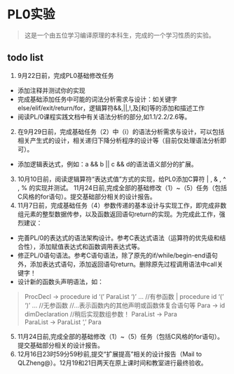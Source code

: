 
# PL0实验
> 这是一个由五位学习编译原理的本科生，完成的一个学习性质的实验。

## todo list
1. 9月22日前，完成PL0基础修改任务
  - 添加注释并测试你的实现
  - 完成基础添加任务中可能的词法分析需求与设计：如关键字else/elif/exit/return/for，逻辑算符&&,||,!,及[和]等的添加和描述工作
  - 阅读PL/0课程实践文档中有关语法分析的部分,如1.1/2.2/2.6等。

2. 在9月29日前，完成基础任务（2）中（i）的语法分析需求与设计，可以包括相关产生式的设计，相关递归下降分析程序的设计等（目前仅处理语法分析即可）。
  - 添加逻辑表达式，例如：a && b || c && d的语法语义部分的扩展。
  
3. 10月10日前，阅读逻辑算符“表达式值”方式的实现，给PL0添加C算符 | , & , ^ , % 的实现并测试。
11月24日前,完成全部的基础修改（1）~（5）任务（包括C风格的for语句）。提交基础部分相关的设计报告。
4. 11月7日前，完成基础任务（4）参数传递的基本设计与实现工作，即完成非数组元素的整型数据传参，以及函数返回语句return的实现。为完成此工作，强烈建议：

  - 完善PL/0的表达式的语法架构设计。参考C表达式语法（运算符的优先级和结合性），添加赋值表达式和函数调用表达式等。
  - 修正PL/0语句语法。参考C语句语法，除了原先的if/while/begin-end语句外，添加表达式语句，添加返回语句return。删除原先过程调用语法中call关键字！
  - 设计新的函数头声明语法，如：
  > ProcDecl -> procedure id ‘(’ ParaList ‘)’ … //有参函数 
  >  | procedure id ‘(’ ‘)’ …   //无参函数 
  > //…表示函数内的其他声明或函数体复合语句等
  > Para   -> id dimDeclaration    //稍后实现数组参数！ 
  > ParaList -> Para   
  > ParaList -> ParaList ‘,’ Para
5. 11月24日前,完成全部的基础修改（1）~（5）任务（包括C风格的for语句）。提交基础部分相关的设计报告。
6. 12月16日23时59分59秒前,提交“扩展提高”相关的设计报告（Mail to QLZheng@）。12月19和21日两天在原上课时间和教室进行最终验收。
